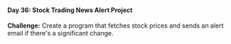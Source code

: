 #### Day 36: Stock Trading News Alert Project
**Challenge:** Create a program that fetches stock prices and sends an alert email if there's a significant change.



